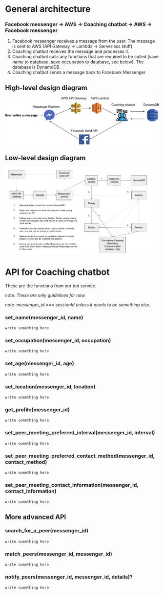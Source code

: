 # General architecture

### Facebook messenger -> AWS -> Coaching chatbot -> AWS -> Facebook messenger

1. Facebook messenger receives a message from the user. The message is sent to AWS (API Gateway -> Lambda -> Serverless stuff).
2. Coaching chatbot receives the message and processes it.
3. Coaching chatbot calls any functions that are required to be called (save name to database, save occupation to database, see below). The database is DynamoDB.
4. Coaching chatbot sends a message back to Facebook Messenger

## High-level design diagram
<p align="center"><img src="/img/Chatbot Architecture1.png" alt="High-level design diagram"/></p>

## Low-level design diagram
<p align="center"><img src="/img/Low Level Diagram.png" alt="Low-level design diagram"/></p>

# API for Coaching chatbot #

These are the functions from our bot service.

*note: These are only guidelines for now.*

*note: messenger_id === sessionId unless it needs to be something else.*

### set_name(messenger_id, name)
```
write something here
```

### set_occupation(messenger_id, occupation)
```
write something here
```
### set_age(messenger_id, age)
```
write something here
```
### set_location(messenger_id, location)
```
write something here
```
### get_profile(messenger_id)
```
write something here
```

### set_peer_meeting_preferred_interval(messenger_id, interval)
```
write something here
```

### set_peer_meeting_preferred_contact_method(messenger_id, contact_method)
```
write something here
```

### set_peer_meeting_contact_information(messenger_id, contact_information)
```
write something here
```


## More advanced API ##

### search_for_a_peer(messenger_id)
```
write something here
```

### match_peers(messenger_id, messenger_id)
```
write something here
```

### notify_peers(messenger_id, messenger_id, details)?
```
write something here
```
